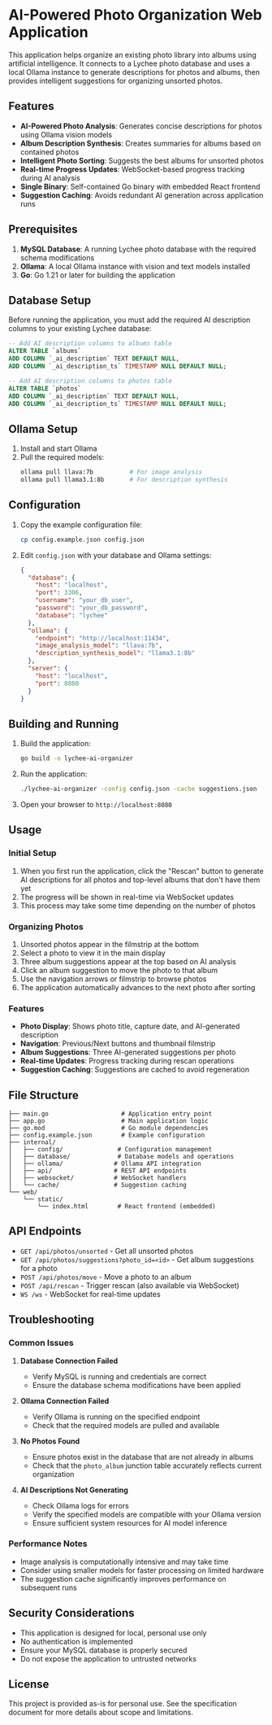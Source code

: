 # AI-Powered Photo Organization Web Application

This application helps organize an existing photo library into albums using artificial intelligence. It connects to a Lychee photo database and uses a local Ollama instance to generate descriptions for photos and albums, then provides intelligent suggestions for organizing unsorted photos.

## Features

- **AI-Powered Photo Analysis**: Generates concise descriptions for photos using Ollama vision models
- **Album Description Synthesis**: Creates summaries for albums based on contained photos
- **Intelligent Photo Sorting**: Suggests the best albums for unsorted photos
- **Real-time Progress Updates**: WebSocket-based progress tracking during AI analysis
- **Single Binary**: Self-contained Go binary with embedded React frontend
- **Suggestion Caching**: Avoids redundant AI generation across application runs

## Prerequisites

1. **MySQL Database**: A running Lychee photo database with the required schema modifications
2. **Ollama**: A local Ollama instance with vision and text models installed
3. **Go**: Go 1.21 or later for building the application

## Database Setup

Before running the application, you must add the required AI description columns to your existing Lychee database:

```sql
-- Add AI description columns to albums table
ALTER TABLE `albums`
ADD COLUMN `_ai_description` TEXT DEFAULT NULL,
ADD COLUMN `_ai_description_ts` TIMESTAMP NULL DEFAULT NULL;

-- Add AI description columns to photos table
ALTER TABLE `photos`
ADD COLUMN `_ai_description` TEXT DEFAULT NULL,
ADD COLUMN `_ai_description_ts` TIMESTAMP NULL DEFAULT NULL;
```

## Ollama Setup

1. Install and start Ollama
2. Pull the required models:
   ```bash
   ollama pull llava:7b          # For image analysis
   ollama pull llama3.1:8b       # For description synthesis
   ```

## Configuration

1. Copy the example configuration file:
   ```bash
   cp config.example.json config.json
   ```

2. Edit `config.json` with your database and Ollama settings:
   ```json
   {
     "database": {
       "host": "localhost",
       "port": 3306,
       "username": "your_db_user",
       "password": "your_db_password",
       "database": "lychee"
     },
     "ollama": {
       "endpoint": "http://localhost:11434",
       "image_analysis_model": "llava:7b",
       "description_synthesis_model": "llama3.1:8b"
     },
     "server": {
       "host": "localhost",
       "port": 8080
     }
   }
   ```

## Building and Running

1. Build the application:
   ```bash
   go build -o lychee-ai-organizer
   ```

2. Run the application:
   ```bash
   ./lychee-ai-organizer -config config.json -cache suggestions.json
   ```

3. Open your browser to `http://localhost:8080`

## Usage

### Initial Setup
1. When you first run the application, click the "Rescan" button to generate AI descriptions for all photos and top-level albums that don't have them yet
2. The progress will be shown in real-time via WebSocket updates
3. This process may take some time depending on the number of photos

### Organizing Photos
1. Unsorted photos appear in the filmstrip at the bottom
2. Select a photo to view it in the main display
3. Three album suggestions appear at the top based on AI analysis
4. Click an album suggestion to move the photo to that album
5. Use the navigation arrows or filmstrip to browse photos
6. The application automatically advances to the next photo after sorting

### Features
- **Photo Display**: Shows photo title, capture date, and AI-generated description
- **Navigation**: Previous/Next buttons and thumbnail filmstrip
- **Album Suggestions**: Three AI-generated suggestions per photo
- **Real-time Updates**: Progress tracking during rescan operations
- **Suggestion Caching**: Suggestions are cached to avoid regeneration

## File Structure

```
├── main.go                    # Application entry point
├── app.go                     # Main application logic
├── go.mod                     # Go module dependencies
├── config.example.json        # Example configuration
├── internal/
│   ├── config/               # Configuration management
│   ├── database/             # Database models and operations
│   ├── ollama/              # Ollama API integration
│   ├── api/                 # REST API endpoints
│   ├── websocket/           # WebSocket handlers
│   └── cache/               # Suggestion caching
└── web/
    └── static/
        └── index.html        # React frontend (embedded)
```

## API Endpoints

- `GET /api/photos/unsorted` - Get all unsorted photos
- `GET /api/photos/suggestions?photo_id=<id>` - Get album suggestions for a photo
- `POST /api/photos/move` - Move a photo to an album
- `POST /api/rescan` - Trigger rescan (also available via WebSocket)
- `WS /ws` - WebSocket for real-time updates

## Troubleshooting

### Common Issues

1. **Database Connection Failed**
   - Verify MySQL is running and credentials are correct
   - Ensure the database schema modifications have been applied

2. **Ollama Connection Failed**
   - Verify Ollama is running on the specified endpoint
   - Check that the required models are pulled and available

3. **No Photos Found**
   - Ensure photos exist in the database that are not already in albums
   - Check that the `photo_album` junction table accurately reflects current organization

4. **AI Descriptions Not Generating**
   - Check Ollama logs for errors
   - Verify the specified models are compatible with your Ollama version
   - Ensure sufficient system resources for AI model inference

### Performance Notes

- Image analysis is computationally intensive and may take time
- Consider using smaller models for faster processing on limited hardware
- The suggestion cache significantly improves performance on subsequent runs

## Security Considerations

- This application is designed for local, personal use only
- No authentication is implemented
- Ensure your MySQL database is properly secured
- Do not expose the application to untrusted networks

## License

This project is provided as-is for personal use. See the specification document for more details about scope and limitations.